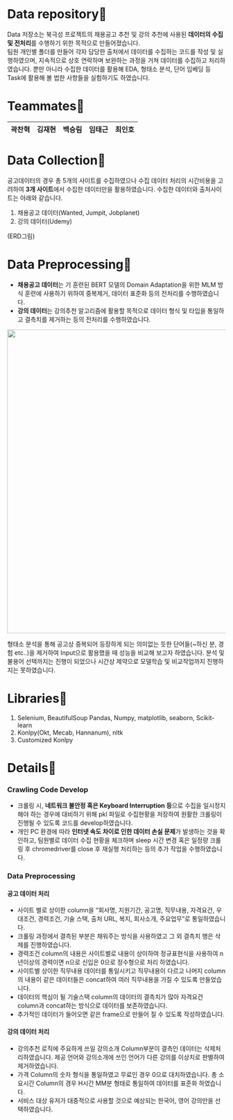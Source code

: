 # Data repository📌
Data 저장소는 북극성 프로젝트의 채용공고 추천 및 강의 추천에 사용된 **데이터의 수집 및 전처리**를 수행하기 위한 목적으로 만들어졌습니다.  
팀원 개인별 폴더를 만들어 각자 담당한 출처에서 데이터를 수집하는 코드를 작성 및 실행하였으며, 지속적으로 상호 연락하며 보완하는 과정을 거쳐 데이터를 수집하고 처리하였습니다. 뿐만 아니라 수집한 데이터를 활용해 EDA, 형태소 분석, 단어 임베딩 등 Task에 활용해 볼 법한 사항들을 실험하기도 하였습니다.  
  
# Teammates📌
|곽찬혁|김재현|백승림|임태근|최인호|
|-----|-----|-----|-----|-----|
  
# Data Collection📌
공고데이터의 경우 총 5개의 사이트를 수집하였으나 수집 데이터 처리의 시간비용을 고려하여 **3개 사이트**에서 수집한 데이터만을 활용하였습니다. 수집한 데이터와 출처사이트는 아래와 같습니다.  
  
1. 채용공고 데이터(Wanted, Jumpit, Jobplanet)  
2. 강의 데이터(Udemy)  

(ERD그림)

# Data Preprocessing📌
- **채용공고 데이터**는 기 훈련된 BERT 모델의 Domain Adaptation을 위한 MLM 방식 훈련에 사용하기 위하여 중복제거, 데이터 표준화 등의 전처리를 수행하였습니다.
- **강의 데이터**는 강의추천 알고리즘에 활용할 목적으로 데이터 형식 및 타입을 통일하고 결측치를 제거하는 등의 전처리를 수행하였습니다.
  
<img src="https://github.com/KDT-AiVENGERS/Data/assets/77615059/caa69b14-11a0-4048-9913-ddf7a16b272a" width=800 height=700>
  
형태소 분석을 통해 공고상 중복되어 등장하게 되는 의미없는 듯한 단어들(~하신 분, 경험 etc..)을 제거하여 Input으로 활용했을 때 성능을 비교해 보고자 하였습니다. 분석 및 불용어 선택까지는 진행이 되었으나 시간상 제약으로 모델학습 및 비교작업까지 진행하지는 못하였습니다.

# Libraries📌
1. Selenium, BeautifulSoup Pandas, Numpy, matplotlib, seaborn, Scikit-learn  
2. Konlpy(Okt, Mecab, Hannanum), nltk
3. Customized Konlpy

# Details📌
### Crawling Code Develop
- 크롤링 시, **네트워크 불안정 혹은 Keyboard Interruption 등**으로 수집을 일시정지해야 하는 경우에 대비하기 위해 pkl 파일로 수집현황을 저장하여 원활한 크롤링이 진행될 수 있도록 코드를 develop하였습니다.  
- 개인 PC 환경에 따라 **인터넷 속도 차이로 인한 데이터 손실 문제**가 발생하는 것을 확인하고, 팀원별로 데이터 수집 현황을 체크하며 sleep 시간 변경 혹은 일정량 크롤링 후 chromedriver를 close 후 재실행 처리하는 등의 추가 작업을 수행하였습니다.

### Data Preprocessing
#### 공고 데이터 처리
- 사이트 별로 상이한 column을 “회사명, 지원기간, 공고명, 직무내용, 자격요건, 우대조건, 경력조건, 기술 스택, 출처 URL, 복지, 회사소개, 주요업무”로 통일하였습니다.
- 크롤링 과정에서 결측된 부분은 채워주는 방식을 사용하였고 그 외 결측치 행은 삭제를 진행하였습니다.
- 경력조건 column의 내용은 사이트별로 내용이 상이하여 정규표현식을 사용하여 n년이상의 경력이면 n으로 신입은 0으로 정수형으로 처리 하였습니다.
- 사이트별 상이한 직무내용 데이터를 통일시키고 직무내용이 다르고 나머지 column의 내용이 같은 데이터들은 concat하여 여러 직무내용을 가질 수 있도록 만들었습니다.
- 데이터의 핵심이 될 기술스택 column의 데이터의 결측치가 많아 자격요건 column과 concat하는 방식으로 데이터를 보존하였습니다.
- 추가적인 데이터가 들어오면 같은 frame으로 만들어 질 수 있도록 작성하였습니다.

#### 강의 데이터 처리
- 강의추천 로직에 주요하게 쓰일 강의소개 Column부분이 결측인 데이터는 삭제처리하였습니다. 제공 언어와 강의소개에 쓰인 언어가 다른 강의를 이상치로 판별하여 제거하였습니다.
- 가격 Column의 숫자 형식을 통일하였고 무료인 경우 0으로 대치하였습니다. 총 소요시간 Column의 경우 H시간 MM분 형태로 통일하여 데이터를 표준화 하였습니다.
- 서비스 대상 유저가 대중적으로 사용할 것으로 예상되는 한국어, 영어 강의만을 선택하였습니다.
